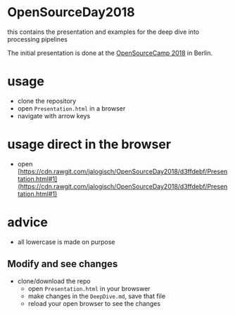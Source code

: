 # OpenSourceDay2018
this contains the presentation and examples for the deep dive into processing pipelines

The initial presentation is done at the [OpenSourceCamp 2018](https://opensourcecamp.de/) in Berlin. 

# usage

* clone the repository
* open `Presentation.html` in a browser
* navigate with arrow keys

# usage direct in the browser

* open [https://cdn.rawgit.com/jalogisch/OpenSourceDay2018/d3ffdebf/Presentation.html#1](https://cdn.rawgit.com/jalogisch/OpenSourceDay2018/d3ffdebf/Presentation.html#1) 

# advice
* all lowercase is made on purpose


## Modify and see changes
* clone/download the repo
   - open `Presentation.html` in your browswer
   - make changes in the `DeepDive.md`, save that file
   - reload your open browser to see the changes
